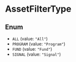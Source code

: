 # AssetFilterType

## Enum

* `ALL` (value: `"All"`)
* `PROGRAM` (value: `"Program"`)
* `FUND` (value: `"Fund"`)
* `SIGNAL` (value: `"Signal"`)
